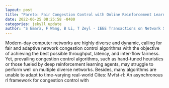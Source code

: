 ```yaml
--- 
layout: post 
title: "Pareto: Fair Congestion Control with Online Reinforcement Learning" 
date: 2022-06-25 08:25:58 -0400 
categories: jekyll update 
author: "S Emara, F Wang, B Li, T Zeyl - IEEE Transactions on Network Science and , 2022" 
--- 
```

Modern-day computer networks are highly diverse and dynamic, calling for fair and adaptive network congestion control algorithms with the objective of achieving the best possible throughput, latency, and inter-flow fairness. Yet, prevailing congestion control algorithms, such as hand-tuned heuristics or those fueled by deep reinforcement learning agents, may struggle to perform well on multiple diverse networks. Besides, many algorithms are unable to adapt to time-varying real-world Cites: Mvfst-rl: An asynchronous rl framework for congestion control with